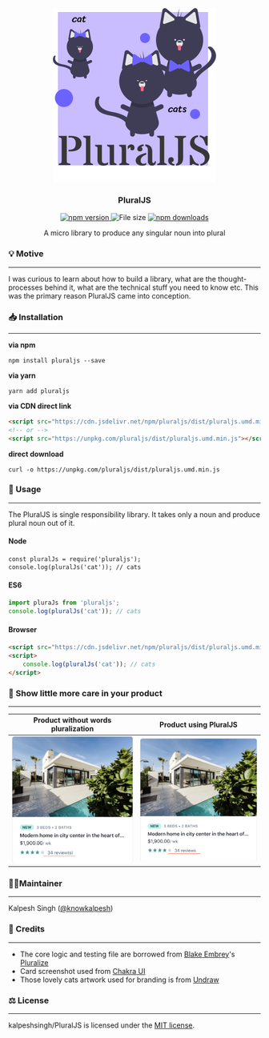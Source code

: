 <p align="center">
  <img src="/src/assets/pluraljs.svg" />
</p>
<h3 align="center">
  PluralJS
</h3>

<p align="center">
  <a href="https://npmjs.org/package/pluraljs" target="_blank" rel="noopener">
    <img src="https://img.shields.io/npm/v/pluraljs.svg?style=flat" alt="npm version">
  </a>
    <img src="https://img.shields.io/github/size/kalpeshsingh/pluraljs/src/main.js.svg?style=flat" alt="File size">
     <a href="https://npmjs.org/package/pluraljs" target="_blank" rel="noopener">
        <img src="https://img.shields.io/npm/dm/pluraljs.svg?style=flat" alt="npm downloads">
     </a>
</p>

<p  align="center">A micro library to produce any singular noun into plural
  
### 💡 Motive
---
I was curious to learn about how to build a library, what are the thought-processes behind it, what are the technical stuff you need to know etc. This was the primary reason PluralJS came into conception.

### 📥 Installation

---

**via npm**

```shell
npm install pluraljs --save
```

**via yarn**

```shell
yarn add pluraljs
```

**via CDN direct link**

```html
<script src="https://cdn.jsdelivr.net/npm/pluraljs/dist/pluraljs.umd.min.js"></script>
<!-- or -->
<script src="https://unpkg.com/pluraljs/dist/pluraljs.umd.min.js"></script>
```

**direct download**

```shell
curl -o https://unpkg.com/pluraljs/dist/pluraljs.umd.min.js
```

### 📑 Usage

---

The PluralJS is single responsibility library.
It takes only a noun and produce plural noun out of it.

#### Node

```node
const pluralJs = require('pluraljs');
console.log(pluralJs('cat')); // cats
```

#### ES6

```js
import pluraJs from 'pluraljs';
console.log(pluralJs('cat')); // cats
```

#### Browser

```html
<script src="https://cdn.jsdelivr.net/npm/pluraljs/dist/pluraljs.umd.min.js"></script>
<script>
	console.log(pluralJs('cat')); // cats
</script>
```

### 🧡 Show little more care in your product

---

| Product without words pluralization                                                                                  | Product using PluralJS                                                                                        |
| -------------------------------------------------------------------------------------------------------------------- | ------------------------------------------------------------------------------------------------------------- |
| <img width="300px" src="/src/assets/sample_without_pluralization.png" alt="Screenshot - Product not using PluralJS"> | <img width="300px" src="/src/assets/sample_with_pluralization.png" alt="Screenshot - Product using PluralJS"> |

### 💂‍♂️Maintainer

---

Kalpesh Singh ([@knowkalpesh](https://twitter.com/knowkalpesh))

### 🙇 Credits

---

- The core logic and testing file are borrowed from [Blake Embrey](https://github.com/blakeembrey)'s [Pluralize](https://github.com/blakeembrey/pluralize)
- Card screenshot used from [Chakra UI](https://chakra-ui.com/)
- Those lovely cats artwork used for branding is from [Undraw](https://undraw.co/)

### ⚖️ License

---

kalpeshsingh/PluralJS is licensed under the [MIT license](https://opensource.org/licenses/MIT).
